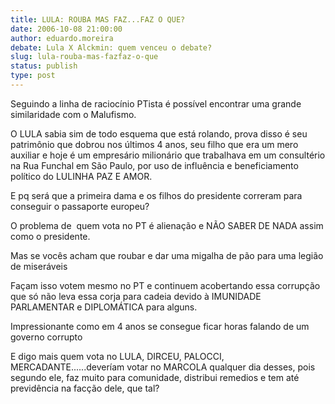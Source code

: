 ```yaml
---
title: LULA: ROUBA MAS FAZ...FAZ O QUE?
date: 2006-10-08 21:00:00
author: eduardo.moreira
debate: Lula X Alckmin: quem venceu o debate?
slug: lula-rouba-mas-fazfaz-o-que
status: publish 
type: post
---
```


Seguindo a linha de raciocínio PTista é possível encontrar uma grande similaridade com o Malufismo.


O LULA sabia sim de todo esquema que está rolando, prova disso é seu patrimônio que dobrou nos últimos 4 anos, seu filho que era um mero auxiliar e hoje é um empresário milionário que trabalhava em um consultério na Rua Funchal em São Paulo, por uso de influência e beneficiamento político do LULINHA PAZ E AMOR.


E pq será que a primeira dama e os filhos do presidente correram para conseguir o passaporte europeu? 


O problema de  quem vota no PT é alienação e NÃO SABER DE NADA assim como o presidente.


Mas se vocês acham que roubar e dar uma migalha de pão para uma legião de miseráveis 


Façam isso votem mesmo no PT e continuem acobertando essa corrupção que só não leva essa corja para cadeia devido à IMUNIDADE PARLAMENTAR e DIPLOMÁTICA para alguns.


Impressionante como em 4 anos se consegue ficar horas falando de um governo corrupto


E digo mais quem vota no LULA, DIRCEU, PALOCCI, MERCADANTE......deveríam votar no MARCOLA qualquer dia desses, pois segundo ele, faz muito para comunidade, distribui remedios e tem até previdência na facção dele, que tal?


